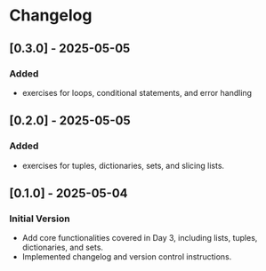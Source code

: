 # Changelog

## [0.3.0] - 2025-05-05

### Added

- exercises for loops, conditional statements, and error handling

## [0.2.0] - 2025-05-05

### Added

- exercises for tuples, dictionaries, sets, and slicing lists.

## [0.1.0] - 2025-05-04

### Initial Version

- Add core functionalities covered in Day 3, including lists, tuples, dictionaries, and sets.
- Implemented changelog and version control instructions.
